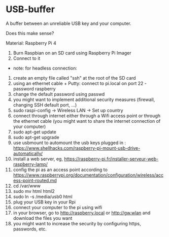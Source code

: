 # USB-buffer
A buffer between an unreliable USB key and your computer.

Does this make sense?

Material: Raspberry Pi 4

1. Burn Raspbian on an SD card using Raspberry Pi Imager
2. Connect to it 
 - note: for headless connection: 
 1. create an empty file called "ssh" at the root of the SD card
 2. using an ethernet cable + Putty: connect to pi.local on port 22 - password raspberry
3. change the default password using passwd
4. you might want to implement additional security measures (firewall, changing SSH default port, ...)
5. sudo raspi-config -> Wireless LAN -> Set up country
6. connect through internet either through a Wifi access point or through the ethernet cable (you might want to share the internet connection of your computer)
7. sudo apt-get update
8. sudo apt-get upgrade
9. use usbmount to automount the usb keys plugged in : https://www.shellhacks.com/raspberry-pi-mount-usb-drive-automatically/
9. install a web server, eg, https://raspberry-pi.fr/installer-serveur-web-raspberry-lamp/
10. config the pi as an access point according to https://www.raspberrypi.org/documentation/configuration/wireless/access-point-routed.md
11. cd /var/www
12. sudo mv html html2
13.  sudo ln -s /media/usb0 html 
11. plug your USB key in your Rpi
12. connect your computer to the pi using wifi
13. in your browser, go to http://raspberry.local or http://gw.wlan and download the files you want
14. you might want to increase the security by configuring https, passwords, etc.


